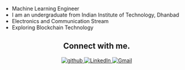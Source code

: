   - Machine Learning Engineer <br>
  - I am an undergraduate from Indian Institute of Technology, Dhanbad <br>
  - Electronics and Communication Stream <br>
  - Exploring Blockchain Technology <br>

<h2 align="center">Connect with me.</h2> 

<p align="center">
<a href="https://github.com/gakash2k01" target="_blank">
<img src=https://img.shields.io/badge/github-%2324292e.svg?&style=for-the-badge&logo=github&logoColor=white alt=github style="margin-bottom: 5px;" />
</a>
<a href="https://www.linkedin.com/in/gakash2001" target="_blank">
<img alt="LinkedIn" src="https://img.shields.io/badge/linkedin%20-%230077B5.svg?&style=for-the-badge&logo=linkedin&logoColor=white"/>
</a>
<a href="mailto:gakash2001@gmail.com">
<img alt="Gmail" src="https://img.shields.io/badge/Gmail-D14836?style=for-the-badge&logo=gmail&logoColor=white" />
</a>
</p> 

<!-- <div align="center">
  <img width="48%" src="https://github-readme-stats.vercel.app/api?username=gakash2k01&theme=radical&show_icons=true" />
  <img width="48%" src="https://github-readme-streak-stats.herokuapp.com/?user=gakash2k01&theme=radical&show_icons=true" />
</div>
 -->
<!-- [![Akash's github activity graph](https://activity-graph.herokuapp.com/graph?username=gakash2k01&bg_color=000000&color=4cd8f0&line=2fc8ee&point=ffffff&area=true&hide_border=true)](https://github.com/gakash2k01/github-readme-activity-graph)
<br>
 -->
